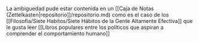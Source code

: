 La ambiguedad pude estar contenida en un [[Caja de Notas (Zettelkasten|repositorio]]/repositorio.md) como es el caso de los [[Filosofia/Siete Habitos/Siete Hábitos de la Gente Altamente Efectiva]] que le gusta leer [[Libros populares entre los políticos que aspiran a comprender el comportamiento humano]]